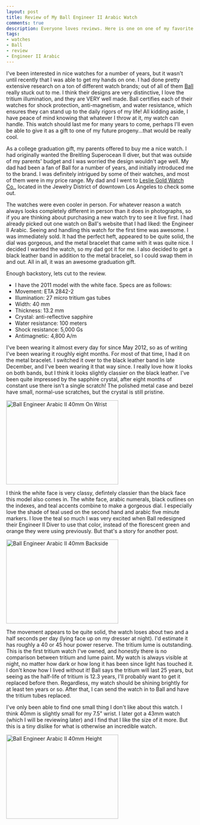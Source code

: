 ```yaml
---
layout: post
title: Review of My Ball Engineer II Arabic Watch
comments: true
description: Everyone loves reviews. Here is one on one of my favorite Ball watches.
tags:
- watches
- Ball
- review
- Engineer II Arabic
---
```

I've been interested in nice watches for a number of years, but it wasn't until recently that I was able to get my hands on one.  I had done pretty extensive research on a ton of different watch brands; out of all of them [Ball](http://ballwatch.com/) really stuck out to me.  I think their designs are very distinctive, I love the tritium illumination, and they are VERY well made.  Ball certifies each of their watches for shock protection, anti-magnetism, and water resistance, which ensures they can stand up to the daily rigors of my life!  All kidding aside, I have peace of mind knowing that whatever I throw at it, my watch can handle.  This watch should last me for many years to come, perhaps I'll even be able to give it as a gift to one of my future progeny...that would be really cool. 

As a college graduation gift, my parents offered to buy me a nice watch.  I had originally wanted the Breitling Superocean II diver, but that was outside of my parents' budget and I was worried the design wouldn't age well.  My dad had been a fan of Ball for a number of years, and initially introduced me to the brand.  I was definitely intrigued by some of their watches, and most of them were in my price range.  My dad and I went to [Leslie Gold Watch Co.](http://www.lesliewatch.com/), located in the Jewelry District of downtown Los Angeles to check some out.

The watches were even cooler in person.  For whatever reason a watch always looks completely different in person than it does in photographs, so if you are thinking about purchasing a new watch try to see it live first.  I had already picked out one watch on Ball's website that I had liked: the Engineer II Arabic.  Seeing and handling this watch for the first time was awesome.  I was immediately sold.  It had the perfect heft, appeared to be quite solid, the dial was gorgeous, and the metal bracelet that came with it was quite nice.  I decided I wanted the watch, so my dad got it for me.  I also decided to get a black leather band in addition to the metal bracelet, so I could swap them in and out.  All in all, it was an awesome graduation gift.

Enough backstory, lets cut to the review.

* I have the 2011 model with the white face.  Specs are as follows:
* Movement: ETA 2842-2
* Illumination: 27 micro tritium gas tubes
* Width: 40 mm
* Thickness: 13.2 mm
* Crystal: anti-reflective sapphire
* Water resistance: 100 meters
* Shock resistance: 5,000 Gs
* Antimagnetic: 4,800 A/m

I've been wearing it almost every day for since May 2012, so as of writing I've been wearing it roughly eight months.  For most of that time, I had it on the metal bracelet.  I switched it over to the black leather band in late December, and I've been wearing it that way since.  I really love how it looks on both bands, but I think it looks slightly classier on the black leather.  I've been quite impressed by the sapphire crystal, after eight months of constant use there isn't a single scratch!  The polished metal case and bezel have small, normal-use scratches, but the crystal is still pristine.

<a href="{% asset_path full/ball_engineer_arabic_on_wrist.jpg %}"><img alt="Ball Engineer Arabic II 40mm On Wrist" src="{% asset_path thumb/ball_engineer_arabic_on_wrist.jpg %}" height="225" width="300" /></a>

I think the white face is very classy, defintely classier than the black face this model also comes in.  The white face, arabic numerals, black outlines on the indexes, and teal accents combine to make a gorgeous dial.  I especially love the shade of teal used on the second hand and arabic five minute markers.  I love the teal so much I was very excited when Ball redesigned their Engineer II Diver to use that color, instead of the florescent green and orange they were using previously.  But that's a story for another post.

<a href="{% asset_path full/ball_engineer_arabic_backside.jpg %}"><img alt="Ball Engineer Arabic II 40mm Backside" src="{% asset_path thumb/ball_engineer_arabic_backside.jpg %}" height="225" width="300" /></a>

The movement appears to be quite solid, the watch loses about two and a half seconds per day (lying face up on my dresser at night).  I'd estimate it has roughly a 40 or 45 hour power reserve.  The tritium lume is outstanding.  This is the first tritium watch I've owned, and honestly there is no comparison between tritium and lume paint.  My watch is <span class="italic">always</span> visible at night, no matter how dark or how long it has been since light has touched it.  I don't know how I lived without it!  Ball says the tritium will last 25 years, but seeing as the half-life of tritium is 12.3 years, I'll probably want to get it replaced before then.  Regardless, my watch should be shining brightly for at least ten years or so.  After that, I can send the watch in to Ball and have the tritium tubes replaced.

I've only been able to find one small thing I don't like about this watch.  I think 40mm is slightly small for my 7.5" wrist.  I later got a 43mm watch (which I will be reviewing later) and I find that I like the size of it more.  But this is a tiny dislike for what is otherwise an incredible watch.

<a href="{% asset_path full/ball_engineer_arabic_height.jpg %}"><img alt="Ball Engineer Arabic II 40mm Height" src="{% asset_path thumb/ball_engineer_arabic_height.jpg %}" height="225" width="300" /></a>

